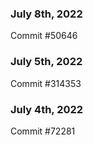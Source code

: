 ### July 8th, 2022

Commit #50646

### July 5th, 2022

Commit #314353


### July 4th, 2022

Commit #72281
